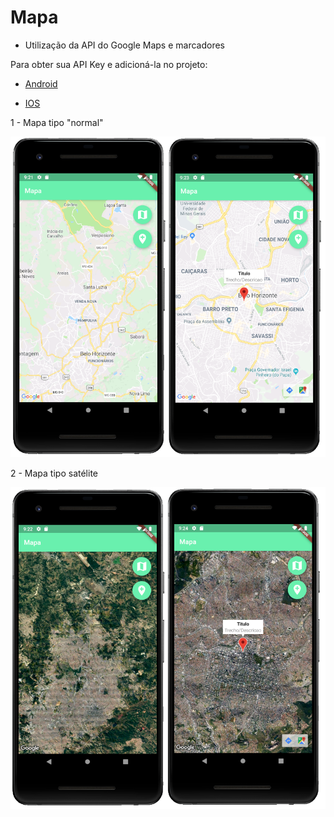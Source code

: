 # Mapa

- Utilização da API do Google Maps e marcadores

Para obter sua API Key e adicioná-la no projeto:

- [Android](https://developers.google.com/maps/documentation/android-sdk/get-api-key)

- [IOS](https://developers.google.com/maps/documentation/ios-sdk/get-api-key)


1 - Mapa tipo "normal"
<p align="center">
  <img src="img1.png">
</p>

2 - Mapa tipo satélite

<p align="center">
  <img src="img2.png">
</p>
